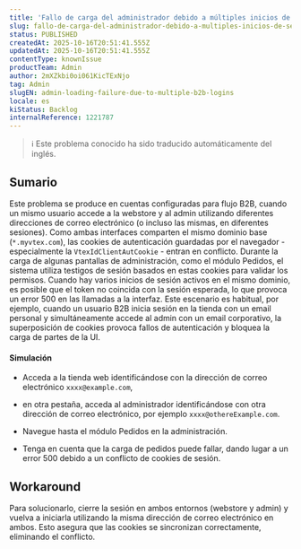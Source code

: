 ```yaml
---
title: 'Fallo de carga del administrador debido a múltiples inicios de sesión B2B'
slug: fallo-de-carga-del-administrador-debido-a-multiples-inicios-de-sesion-b2b
status: PUBLISHED
createdAt: 2025-10-16T20:51:41.555Z
updatedAt: 2025-10-16T20:51:41.555Z
contentType: knownIssue
productTeam: Admin
author: 2mXZkbi0oi061KicTExNjo
tag: Admin
slugEN: admin-loading-failure-due-to-multiple-b2b-logins
locale: es
kiStatus: Backlog
internalReference: 1221787
---
```


>ℹ️ Este problema conocido ha sido traducido automáticamente del inglés.

## Sumario



Este problema se produce en cuentas configuradas para flujo B2B, cuando un mismo usuario accede a la webstore y al admin utilizando diferentes direcciones de correo electrónico (o incluso las mismas, en diferentes sesiones).
Como ambas interfaces comparten el mismo dominio base (`*.myvtex.com`), las cookies de autenticación guardadas por el navegador - especialmente la `VtexIdClientAutCookie` - entran en conflicto.
Durante la carga de algunas pantallas de administración, como el módulo Pedidos, el sistema utiliza testigos de sesión basados en estas cookies para validar los permisos. Cuando hay varios inicios de sesión activos en el mismo dominio, es posible que el token no coincida con la sesión esperada, lo que provoca un error 500 en las llamadas a la interfaz.
Este escenario es habitual, por ejemplo, cuando un usuario B2B inicia sesión en la tienda con un email personal y simultáneamente accede al admin con un email corporativo, la superposición de cookies provoca fallos de autenticación y bloquea la carga de partes de la UI.


#### Simulación




- Acceda a la tienda web identificándose con la dirección de correo electrónico `xxxx@example.com`,


- en otra pestaña, acceda al administrador identificándose con otra dirección de correo electrónico, por ejemplo `xxxx@othereExample.com`.


- Navegue hasta el módulo Pedidos en la administración.

- Tenga en cuenta que la carga de pedidos puede fallar, dando lugar a un error 500 debido a un conflicto de cookies de sesión.


## Workaround



Para solucionarlo, cierre la sesión en ambos entornos (webstore y admin) y vuelva a iniciarla utilizando la misma dirección de correo electrónico en ambos. Esto asegura que las cookies se sincronizan correctamente, eliminando el conflicto.



